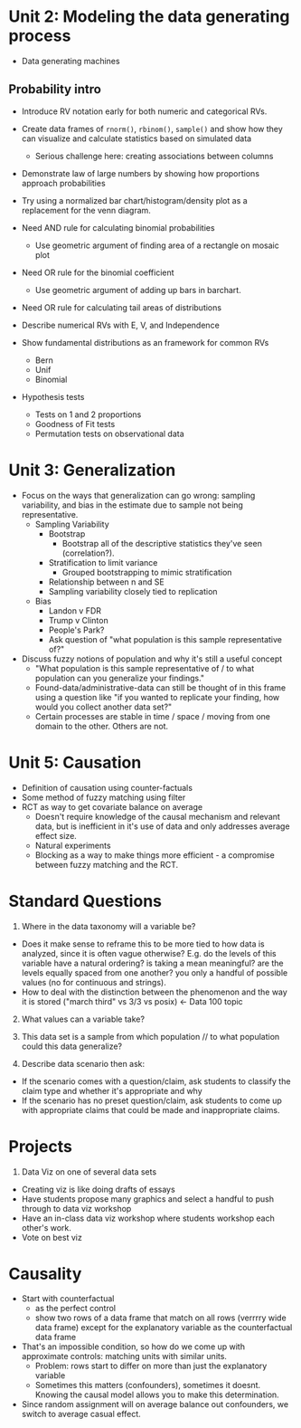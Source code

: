 # Unit 2: Modeling the data generating process
- Data generating machines
## Probability intro
- Introduce RV notation early for both numeric and categorical RVs.
- Create data frames of `rnorm()`, `rbinom()`, `sample()` and show how they can visualize and calculate statistics based on simulated data
  - Serious challenge here: creating associations between columns
- Demonstrate law of large numbers by showing how proportions approach probabilities
- Try using a normalized bar chart/histogram/density plot as a replacement for the venn diagram.
- Need AND rule for calculating binomial probabilities
  - Use geometric argument of finding area of a rectangle on mosaic plot
- Need OR rule for the binomial coefficient
  - Use geometric argument of adding up bars in barchart.
- Need OR rule for calculating tail areas of distributions
- Describe numerical RVs with E, V, and Independence
- Show fundamental distributions as an framework for common RVs
  - Bern
  - Unif
  - Binomial

- Hypothesis tests
  - Tests on 1 and 2 proportions
  - Goodness of Fit tests
  - Permutation tests on observational data


# Unit 3: Generalization
- Focus on the ways that generalization can go wrong: sampling variability, and bias in the estimate due to sample not being representative.
  - Sampling Variability
    - Bootstrap
      - Bootstrap all of the descriptive statistics they've seen (correlation?).
    - Stratification to limit variance
      - Grouped bootstrapping to mimic stratification
    - Relationship between n and SE
    - Sampling variability closely tied to replication
  - Bias
    - Landon v FDR
    - Trump v Clinton
    - People's Park?
    - Ask question of "what population is this sample representative of?"
- Discuss fuzzy notions of population and why it's still a useful concept
  - "What population is this sample representative of / to what population can you generalize your findings."
  - Found-data/administrative-data can still be thought of in this frame using a question like "if you wanted to replicate your finding, how would you collect another data set?"
  - Certain processes are stable in time / space / moving from one domain to the other. Others are not.

# Unit 5: Causation
- Definition of causation using counter-factuals
- Some method of fuzzy matching using filter
- RCT as way to get covariate balance on average
  - Doesn't require knowledge of the causal mechanism and relevant data, but is inefficient in it's use of data and only addresses average effect size.
  - Natural experiments
  - Blocking as a way to make things more efficient - a compromise between fuzzy matching and the RCT.
  




# Standard Questions

1. Where in the data taxonomy will a variable be?
- Does it make sense to reframe this to be more tied to how data is analyzed, since it is often vague otherwise? E.g. do the levels of this variable have a natural ordering? is taking a mean meaningful? are the levels equally spaced from one another? you only a handful of possible values (no for continuous and strings).
- How to deal with the distinction between the phenomenon and the way it is stored ("march third" vs 3/3 vs posix) <- Data 100 topic

2. What values can a variable take?

3. This data set is a sample from which population // to what population could this data generalize?

4. Describe data scenario then ask:
  - If the scenario comes with a question/claim, ask students to classify the claim type and whether it's appropriate and why
  - If the scenario has no preset question/claim, ask students to come up with appropriate claims that could be made and inappropriate claims.
  
  
# Projects
1. Data Viz on one of several data sets
  - Creating viz is like doing drafts of essays
  - Have students propose many graphics and select a handful to push through to data viz workshop
  - Have an in-class data viz workshop where students workshop each other's work.
  - Vote on best viz
  
  
# Causality
- Start with counterfactual
  - as the perfect control
  - show two rows of a data frame that match on all rows (verrrry wide data frame) except for the explanatory variable as the counterfactual data frame
- That's an impossible condition, so how do we come up with approximate controls: matching units with similar units.
  - Problem: rows start to differ on more than just the explanatory variable
  - Sometimes this matters (confounders), sometimes it doesnt. Knowing the causal model allows you to make this determination.
- Since random assignment will on average balance out confounders, we switch to average casual effect.